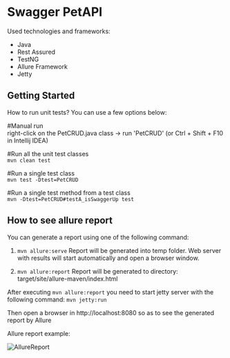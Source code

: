 # Swagger PetAPI

Used technologies and frameworks:
- Java
- Rest Assured
- TestNG
- Allure Framework
- Jetty

## Getting Started

How to run unit tests? You can use a few options below:

#Manual run  
right-click on the PetCRUD.java class -> run 'PetCRUD' (or Ctrl + Shift + F10 in Intellij IDEA)

#Run all the unit test classes  
```mvn clean test```

#Run a single test class  
```mvn test -Dtest=PetCRUD```

#Run a single test method from a test class  
```mvn -Dtest=PetCRUD#testA_isSwaggerUp test```


## How to see allure report

You can generate a report using one of the following command:

1) ```mvn allure:serve```
Report will be generated into temp folder. Web server with results will start automatically and open a browser window.

2) ```mvn allure:report```
Report will be generated tо directory: target/site/allure-maven/index.html

After executing ```mvn allure:report``` you need to start jetty server with the following command:
```mvn jetty:run```

Then open a browser in http://localhost:8080 so as to see the generated report by Allure

Allure report example: 

![AllureReport](https://github.com/Usertiron/VaadinWebApplication/blob/master/allure_example/AllureReport.gif)
